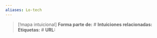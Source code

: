 ```yaml
---
aliases: Lo-tech
--- 
```

> [!mapa intuicional]
> **Forma parte de:** #
> **Intuiciones relacionadas:** 
> **Etiquetas:** #
> **URL:** 

